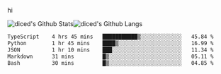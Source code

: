 hi

<img align="center" style="padding:0" src="https://github-readme-stats-diced.vercel.app/api?username=diced&show_icons=true&count_private=true&include_all_commits=true&hide=contribs&hide_border=true&hide_title=true&hide_border=true&theme=transparent" alt="diced's Github Stats"><img align="center" style="padding:0" src="https://github-readme-stats-diced.vercel.app/api/top-langs/?username=diced&layout=compact&hide_border=true&theme=transparent" alt="diced's Github Langs">

<!--START_SECTION:waka-->

```txt
TypeScript    4 hrs 45 mins   ███████████▒░░░░░░░░░░░░░   45.84 %
Python        1 hr 45 mins    ████▒░░░░░░░░░░░░░░░░░░░░   16.99 %
JSON          1 hr 10 mins    ███░░░░░░░░░░░░░░░░░░░░░░   11.34 %
Markdown      31 mins         █▒░░░░░░░░░░░░░░░░░░░░░░░   05.11 %
Bash          30 mins         █▒░░░░░░░░░░░░░░░░░░░░░░░   04.85 %
```

<!--END_SECTION:waka-->
